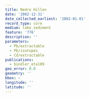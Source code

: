 ```yaml
---
title: Nedre Hillen
date: '2002-12-31'
date_collected_earliest: '2002-01-01'
record_type: core
medium: lake_sediment
feature: '776'
description: ''
parameters:
  - Pb/extractable
  - Pb/isotopes
  - Cd/extractable
publications:
  - bindler_etal09
geo_error: 0.0
geometry: ''
bbox: ~
longitude: ''
latitude: ''
---
```


